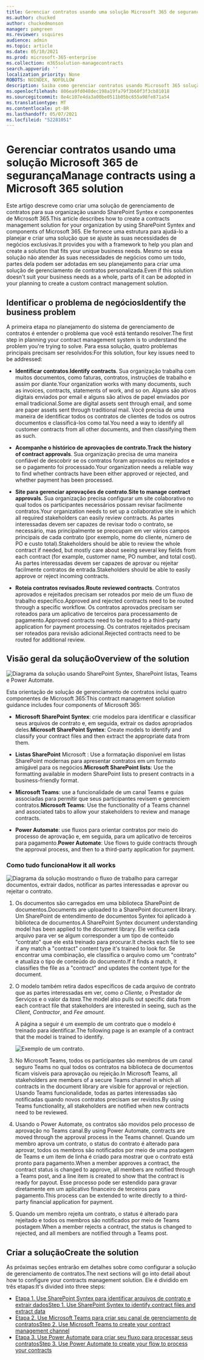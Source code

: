```yaml
---
title: Gerenciar contratos usando uma solução Microsoft 365 de segurança
ms.author: chucked
author: chuckedmonson
manager: pamgreen
ms.reviewer: ssquires
audience: admin
ms.topic: article
ms.date: 05/10/2021
ms.prod: microsoft-365-enterprise
ms.collection: m365solution-managecontracts
search.appverid: ''
localization_priority: None
ROBOTS: NOINDEX, NOFOLLOW
description: Saiba como gerenciar contratos usando Microsoft 365 solução SharePoint Syntex, Microsoft Teams e Power Automate.
ms.openlocfilehash: 806ea9fd048dec198a19fa79f3b60f3f3cb81018
ms.sourcegitcommit: 8e4c107e4da3a00be0511b05bc655a98fe871a54
ms.translationtype: MT
ms.contentlocale: pt-BR
ms.lasthandoff: 05/07/2021
ms.locfileid: "52281051"
---
```

# <a name="manage-contracts-using-a-microsoft-365-solution"></a><span data-ttu-id="9709f-103">Gerenciar contratos usando uma solução Microsoft 365 de segurança</span><span class="sxs-lookup"><span data-stu-id="9709f-103">Manage contracts using a Microsoft 365 solution</span></span>

<span data-ttu-id="9709f-104">Este artigo descreve como criar uma solução de gerenciamento de contratos para sua organização usando SharePoint Syntex e componentes de Microsoft 365.</span><span class="sxs-lookup"><span data-stu-id="9709f-104">This article describes how to create a contracts management solution for your organization by using SharePoint Syntex and components of Microsoft 365.</span></span> <span data-ttu-id="9709f-105">Ele fornece uma estrutura para ajudá-lo a planejar e criar uma solução que se ajuste às suas necessidades de negócios exclusivas.</span><span class="sxs-lookup"><span data-stu-id="9709f-105">It provides you with a framework to help you plan and create a solution that fits your unique business needs.</span></span> <span data-ttu-id="9709f-106">Mesmo se essa solução não atender às suas necessidades de negócios como um todo, partes dela podem ser adotadas em seu planejamento para criar uma solução de gerenciamento de contratos personalizada.</span><span class="sxs-lookup"><span data-stu-id="9709f-106">Even if this solution doesn't suit your business needs as a whole, parts of it can be adopted in your planning to create a custom contract management solution.</span></span>

## <a name="identify-the-business-problem"></a><span data-ttu-id="9709f-107">Identificar o problema de negócios</span><span class="sxs-lookup"><span data-stu-id="9709f-107">Identify the business problem</span></span>

<span data-ttu-id="9709f-108">A primeira etapa no planejamento do sistema de gerenciamento de contratos é entender o problema que você está tentando resolver.</span><span class="sxs-lookup"><span data-stu-id="9709f-108">The first step in planning your contract management system is to understand the problem you're trying to solve.</span></span> <span data-ttu-id="9709f-109">Para essa solução, quatro problemas principais precisam ser resolvidos:</span><span class="sxs-lookup"><span data-stu-id="9709f-109">For this solution, four key issues need to be addressed:</span></span>

- <span data-ttu-id="9709f-110">**Identificar contratos**.</span><span class="sxs-lookup"><span data-stu-id="9709f-110">**Identify contracts**.</span></span> <span data-ttu-id="9709f-111">Sua organização trabalha com muitos documentos, como faturas, contratos, instruções de trabalho e assim por diante.</span><span class="sxs-lookup"><span data-stu-id="9709f-111">Your organization works with many documents, such as invoices, contracts, statements of work, and so on.</span></span>  <span data-ttu-id="9709f-112">Alguns são ativos digitais enviados por email e alguns são ativos de papel enviados por email tradicional.</span><span class="sxs-lookup"><span data-stu-id="9709f-112">Some are digital assets sent through email, and some are paper assets sent through traditional mail.</span></span> <span data-ttu-id="9709f-113">Você precisa de uma maneira de identificar todos os contratos de clientes de todos os outros documentos e classificá-los como tal.</span><span class="sxs-lookup"><span data-stu-id="9709f-113">You need a way to identify all customer contracts from all other documents, and then classifying them as such.</span></span>

- <span data-ttu-id="9709f-114">**Acompanhe o histórico de aprovações de contrato.**</span><span class="sxs-lookup"><span data-stu-id="9709f-114">**Track the history of contract approvals**.</span></span> <span data-ttu-id="9709f-115">Sua organização precisa de uma maneira confiável de descobrir se os contratos foram aprovados ou rejeitados e se o pagamento foi processado.</span><span class="sxs-lookup"><span data-stu-id="9709f-115">Your organization needs a reliable way to find whether contracts have been either approved or rejected, and whether payment has been processed.</span></span> 

- <span data-ttu-id="9709f-116">**Site para gerenciar aprovações de contrato**.</span><span class="sxs-lookup"><span data-stu-id="9709f-116">**Site to manage contract approvals**.</span></span> <span data-ttu-id="9709f-117">Sua organização precisa configurar um site colaborativo no qual todos os participantes necessários possam revisar facilmente contratos.</span><span class="sxs-lookup"><span data-stu-id="9709f-117">Your organization needs to set up a collaborative site in which all required stakeholders can easily review contracts.</span></span> <span data-ttu-id="9709f-118">As partes interessadas devem ser capazes de revisar todo o contrato, se necessário, mas principalmente se preocupam em ver vários campos principais de cada contrato (por exemplo, nome do cliente, número de PO e custo total).</span><span class="sxs-lookup"><span data-stu-id="9709f-118">Stakeholders should be able to review the whole contract if needed, but mostly care about seeing several key fields from each contract (for example, customer name, PO number, and total cost).</span></span> <span data-ttu-id="9709f-119">As partes interessadas devem ser capazes de aprovar ou rejeitar facilmente contratos de entrada.</span><span class="sxs-lookup"><span data-stu-id="9709f-119">Stakeholders should be able to easily approve or reject incoming contracts.</span></span>

- <span data-ttu-id="9709f-120">**Roteia contratos revisados**.</span><span class="sxs-lookup"><span data-stu-id="9709f-120">**Route reviewed contracts**.</span></span> <span data-ttu-id="9709f-121">Contratos aprovados e rejeitados precisam ser roteados por meio de um fluxo de trabalho específico.</span><span class="sxs-lookup"><span data-stu-id="9709f-121">Approved and rejected contracts need to be routed through a specific workflow.</span></span> <span data-ttu-id="9709f-122">Os contratos aprovados precisam ser roteados para um aplicativo de terceiros para processamento de pagamento.</span><span class="sxs-lookup"><span data-stu-id="9709f-122">Approved contracts need to be routed to a third-party application for payment processing.</span></span> <span data-ttu-id="9709f-123">Os contratos rejeitados precisam ser roteados para revisão adicional.</span><span class="sxs-lookup"><span data-stu-id="9709f-123">Rejected contracts need to be routed for additional review.</span></span>

## <a name="overview-of-the-solution"></a><span data-ttu-id="9709f-124">Visão geral da solução</span><span class="sxs-lookup"><span data-stu-id="9709f-124">Overview of the solution</span></span>

  ![Diagrama da solução usando SharePoint Syntex, SharePoint listas, Teams e Power Automate.](../media/content-understanding/syntex-solution-manage-contracts-setup-steps.png)

<span data-ttu-id="9709f-126">Esta orientação de solução de gerenciamento de contratos inclui quatro componentes de Microsoft 365:</span><span class="sxs-lookup"><span data-stu-id="9709f-126">This contract management solution guidance includes four components of Microsoft 365:</span></span>

- <span data-ttu-id="9709f-127">**Microsoft SharePoint Syntex**: crie modelos para identificar e classificar seus arquivos de contrato e, em seguida, extrair os dados apropriados deles.</span><span class="sxs-lookup"><span data-stu-id="9709f-127">**Microsoft SharePoint Syntex**: Create models to identify and classify your contract files and then extract the appropriate data from them.</span></span>

- <span data-ttu-id="9709f-128">**Listas SharePoint** Microsoft : Use a formatação disponível em listas SharePoint modernas para apresentar contratos em um formato amigável para os negócios.</span><span class="sxs-lookup"><span data-stu-id="9709f-128">**Microsoft SharePoint lists**: Use the formatting available in modern SharePoint lists to present contracts in a business-friendly format.</span></span>

- <span data-ttu-id="9709f-129">**Microsoft Teams**: use a funcionalidade de um canal Teams e guias associadas para permitir que seus participantes revisem e gerenciem contratos.</span><span class="sxs-lookup"><span data-stu-id="9709f-129">**Microsoft Teams**: Use the functionality of a Teams channel and associated tabs to allow your stakeholders to review and manage contracts.</span></span>

- <span data-ttu-id="9709f-130">**Power Automate**: use fluxos para orientar contratos por meio do processo de aprovação e, em seguida, para um aplicativo de terceiros para pagamento.</span><span class="sxs-lookup"><span data-stu-id="9709f-130">**Power Automate**: Use flows to guide contracts through the approval process, and then to a third-party application for payment.</span></span>

### <a name="how-it-all-works"></a><span data-ttu-id="9709f-131">Como tudo funciona</span><span class="sxs-lookup"><span data-stu-id="9709f-131">How it all works</span></span>

  ![Diagrama da solução mostrando o fluxo de trabalho para carregar documentos, extrair dados, notificar as partes interessadas e aprovar ou rejeitar o contrato.](../media/content-understanding/syntex-solution-manage-contracts-overview.png)

1. <span data-ttu-id="9709f-133">Os documentos são carregados em uma biblioteca SharePoint de documentos.</span><span class="sxs-lookup"><span data-stu-id="9709f-133">Documents are uploaded to a SharePoint document library.</span></span> <span data-ttu-id="9709f-134">Um SharePoint de entendimento de documentos Syntex foi aplicado à biblioteca de documentos.</span><span class="sxs-lookup"><span data-stu-id="9709f-134">A SharePoint Syntex document understanding model has been applied to the document library.</span></span> <span data-ttu-id="9709f-135">Ele verifica cada arquivo para ver se algum corresponder a um tipo de conteúdo "contrato" que ele está treinado para procurar.</span><span class="sxs-lookup"><span data-stu-id="9709f-135">It checks each file to see if any match a "contract" content type it's trained to look for.</span></span> <span data-ttu-id="9709f-136">Se encontrar uma combinação, ele classifica o arquivo como um "contrato" e atualiza o tipo de conteúdo do documento.</span><span class="sxs-lookup"><span data-stu-id="9709f-136">If it finds a match, it classifies the file as a "contract" and updates the content type for the document.</span></span>

2. <span data-ttu-id="9709f-137">O modelo também retira dados específicos de cada arquivo de contrato que as partes interessadas em ver, como *o Cliente,* o Prestador *de* Serviços e o valor da *taxa.*</span><span class="sxs-lookup"><span data-stu-id="9709f-137">The model also pulls out specific data from each contract file that stakeholders are interested in seeing, such as the *Client*, *Contractor*, and *Fee amount*.</span></span>

    <span data-ttu-id="9709f-138">A página a seguir é um exemplo de um contrato que o modelo é treinado para identificar.</span><span class="sxs-lookup"><span data-stu-id="9709f-138">The following page is an example of a contract that the model is trained to identify.</span></span>

      ![Exemplo de um contrato.](../media/content-understanding/contract.png)

3. <span data-ttu-id="9709f-140">No Microsoft Teams, todos os participantes são membros de um canal seguro Teams no qual todos os contratos na biblioteca de documentos ficam visíveis para aprovação ou rejeição.</span><span class="sxs-lookup"><span data-stu-id="9709f-140">In Microsoft Teams, all stakeholders are members of a secure Teams channel in which all contracts in the document library are visible for approval or rejection.</span></span> <span data-ttu-id="9709f-141">Usando Teams funcionalidade, todas as partes interessadas são notificadas quando novos contratos precisam ser revistos.</span><span class="sxs-lookup"><span data-stu-id="9709f-141">By using Teams functionality, all stakeholders are notified when new contracts need to be reviewed.</span></span>
 
4. <span data-ttu-id="9709f-142">Usando o Power Automate, os contratos são movidos pelo processo de aprovação no Teams canal.</span><span class="sxs-lookup"><span data-stu-id="9709f-142">By using Power Automate, contracts are moved through the approval process in the Teams channel.</span></span> <span data-ttu-id="9709f-143">Quando um membro aprova um contrato, o status do contrato é alterado para aprovar, todos os membros são notificados por meio de uma postagem de Teams e um item de linha é criado para mostrar que o contrato está pronto para pagamento.</span><span class="sxs-lookup"><span data-stu-id="9709f-143">When a member approves a contract, the contract status is changed to approve, all members are notified through a Teams post, and a line item is created to show that the contract is ready for payout.</span></span> <span data-ttu-id="9709f-144">Esse processo pode ser estendido para gravar diretamente em um aplicativo financeiro de terceiros para pagamento.</span><span class="sxs-lookup"><span data-stu-id="9709f-144">This process can be extended to write directly to a third-party financial application for payment.</span></span>

5.  <span data-ttu-id="9709f-145">Quando um membro rejeita um contrato, o status é alterado para rejeitado e todos os membros são notificados por meio de Teams postagem.</span><span class="sxs-lookup"><span data-stu-id="9709f-145">When a member rejects a contract, the status is changed to rejected, and all members are notified through a Teams post.</span></span>

## <a name="create-the-solution"></a><span data-ttu-id="9709f-146">Criar a solução</span><span class="sxs-lookup"><span data-stu-id="9709f-146">Create the solution</span></span>

<span data-ttu-id="9709f-147">As próximas seções entrarão em detalhes sobre como configurar a solução de gerenciamento de contratos.</span><span class="sxs-lookup"><span data-stu-id="9709f-147">The next sections will go into detail about how to configure your contracts management solution.</span></span> <span data-ttu-id="9709f-148">Ele é dividido em três etapas:</span><span class="sxs-lookup"><span data-stu-id="9709f-148">It's divided into three steps:</span></span>

- [<span data-ttu-id="9709f-149">Etapa 1. Use SharePoint Syntex para identificar arquivos de contrato e extrair dados</span><span class="sxs-lookup"><span data-stu-id="9709f-149">Step 1. Use SharePoint Syntex to identify contract files and extract data</span></span>](solution-manage-contracts-step1.md)
- [<span data-ttu-id="9709f-150">Etapa 2. Use Microsoft Teams para criar seu canal de gerenciamento de contratos</span><span class="sxs-lookup"><span data-stu-id="9709f-150">Step 2. Use Microsoft Teams to create your contract management channel</span></span>](solution-manage-contracts-step2.md)
- [<span data-ttu-id="9709f-151">Etapa 3. Use Power Automate para criar seu fluxo para processar seus contratos</span><span class="sxs-lookup"><span data-stu-id="9709f-151">Step 3. Use Power Automate to create your flow to process your contracts</span></span>](solution-manage-contracts-step3.md)
